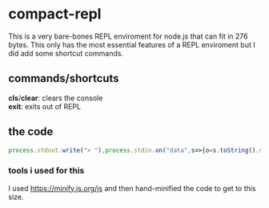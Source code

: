 # compact-repl
This is a very bare-bones REPL enviroment for node.js that can fit in 276 bytes. This only has the most essential features of a REPL enviroment but I did add some shortcut commands.

## commands/shortcuts
**cls**/**clear**: clears the console<br/>**exit**: exits out of REPL

## the code
```js
process.stdout.write("> "),process.stdin.on("data",s=>{o=s.toString().slice(0,-1),"exit"==o&&process.exit();try{void 0!=(0,eval)(o)&&console.log((0,eval)(o))}catch(o){console.log(o.toString().split("\n")[0])}"clear"!=o&&"cls"!=o||console.clear(),process.stdout.write("> ")});
```


### tools i used for this
I used https://minify.js.org/js and then hand-minified the code to get to this size.

